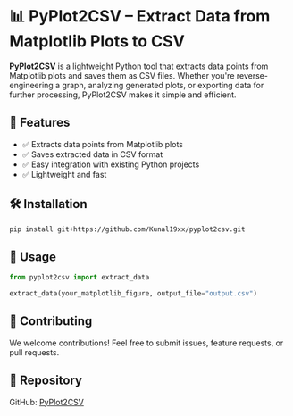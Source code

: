 # 📊 PyPlot2CSV – Extract Data from Matplotlib Plots to CSV

**PyPlot2CSV** is a lightweight Python tool that extracts data points from Matplotlib plots and saves them as CSV files. Whether you're reverse-engineering a graph, analyzing generated plots, or exporting data for further processing, PyPlot2CSV makes it simple and efficient.

## 🚀 Features
- ✅ Extracts data points from Matplotlib plots
- ✅ Saves extracted data in CSV format
- ✅ Easy integration with existing Python projects
- ✅ Lightweight and fast

## 🛠 Installation
```bash
pip install git+https://github.com/Kunal19xx/pyplot2csv.git
```

## 📌 Usage
```python
from pyplot2csv import extract_data

extract_data(your_matplotlib_figure, output_file="output.csv")
```

## 📂 Contributing
We welcome contributions! Feel free to submit issues, feature requests, or pull requests.

## 🔗 Repository
GitHub: [PyPlot2CSV](https://github.com/Kunal19xx/PyPlot2CSV)
